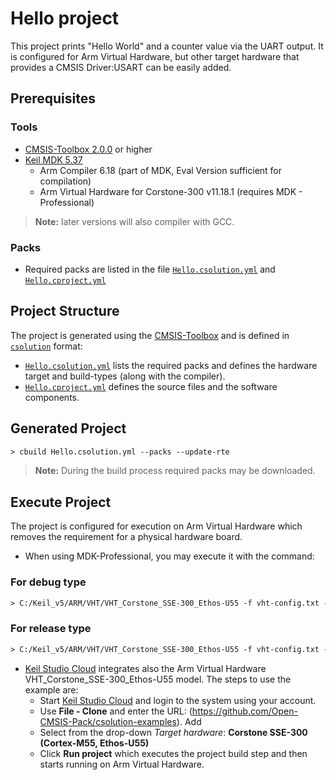 # Hello project

This project prints "Hello World" and a counter value via the UART output. It is configured for Arm Virtual Hardware, but other target hardware that provides a CMSIS Driver:USART can be easily added.

## Prerequisites

### Tools

- [CMSIS-Toolbox 2.0.0](https://github.com/Open-CMSIS-Pack/cmsis-toolbox/releases) or higher
- [Keil MDK 5.37](https://www2.keil.com/mdk5/)
  - Arm Compiler 6.18 (part of MDK, Eval Version sufficient for compilation)
  - Arm Virtual Hardware for Corstone-300 v11.18.1 (requires MDK - Professional)

>**Note:** later versions will also compiler with GCC.

### Packs

- Required packs are listed in the file [`Hello.csolution.yml`](./Hello.csolution.yml) and [`Hello.cproject.yml`](./Hello.cproject.yml)

## Project Structure

The project is generated using the [CMSIS-Toolbox](https://github.com/Open-CMSIS-Pack/devtools/blob/main/tools/projmgr/docs/Manual/Overview.md) and is defined in [`csolution`](https://github.com/Open-CMSIS-Pack/devtools/blob/main/tools/projmgr/docs/Manual/YML-Format.md) format:

- [`Hello.csolution.yml`](./Hello.csolution.yml) lists the required packs and defines the hardware target and build-types (along with the compiler).
- [`Hello.cproject.yml`](./Hello.cproject.yml) defines the source files and the software components.

## Generated Project

```txt
> cbuild Hello.csolution.yml --packs --update-rte
```

>**Note:** During the build process required packs may be downloaded.

## Execute Project

The project is configured for execution on Arm Virtual Hardware which removes the requirement for a physical hardware board.  

- When using MDK-Professional, you may execute it with the command:
### For debug type
  ```txt
  > C:/Keil_v5/ARM/VHT/VHT_Corstone_SSE-300_Ethos-U55 -f vht-config.txt -a ./out/Debug/Hello.axf
  ```
### For release type
  ```txt
  > C:/Keil_v5/ARM/VHT/VHT_Corstone_SSE-300_Ethos-U55 -f vht-config.txt -a ./out/Release/Hello.axf
  ```

- [Keil Studio Cloud](https://studio.keil.arm.com/) integrates also the Arm Virtual Hardware VHT_Corstone_SSE-300_Ethos-U55 model. The steps to use the example are:
  - Start [Keil Studio Cloud](https://studio.keil.arm.com/) and login to the system using your account.
  - Use **File - Clone** and enter the URL: (https://github.com/Open-CMSIS-Pack/csolution-examples).  Add
  - Select from the drop-down *Target hardware*: **Corstone SSE-300 (Cortex-M55, Ethos-U55)**
  - Click **Run project** which executes the project build step and then starts running on Arm Virtual Hardware.
